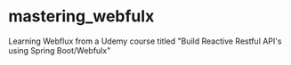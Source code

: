 # mastering_webfulx
Learning Webflux from a Udemy course titled "Build Reactive Restful API's using Spring Boot/Webfulx"

